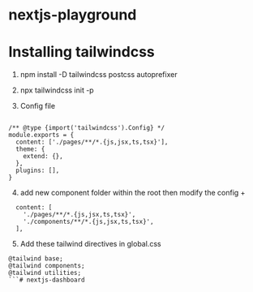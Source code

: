 # nextjs-playground

# Installing tailwindcss

1. npm install -D tailwindcss postcss autoprefixer

2. npx tailwindcss init -p 

3. Config file
```

/** @type {import('tailwindcss').Config} */
module.exports = {
  content: ['./pages/**/*.{js,jsx,ts,tsx}'],
  theme: {
    extend: {},
  },
  plugins: [],
}
```

4. add new component folder within the root then modify the config +

```
  content: [
    './pages/**/*.{js,jsx,ts,tsx}',
    './components/**/*.{js,jsx,ts,tsx}',
  ],  
```

5. Add these tailwind directives in global.css

```
@tailwind base;
@tailwind components;
@tailwind utilities;
```# nextjs-dashboard

